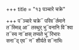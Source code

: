 +++
title = "१३ पञ्चारे चक्रे"

+++
प᳓ञ्चारे चक्रे᳓ परिव᳓र्तमाने  
त᳓स्मिन्न् आ᳓ तस्थुर् भु᳓वनानि वि᳓श्वा  
त᳓स्य ना᳓क्षस् तप्यते भू᳓रिभारः  
सना᳓द् एव᳓ न᳓ शीर्यते स᳓नाभिः